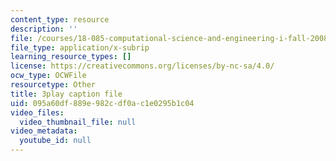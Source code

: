```yaml
---
content_type: resource
description: ''
file: /courses/18-085-computational-science-and-engineering-i-fall-2008/095a60df889e982cdf0ac1e0295b1c04_gYME3EbIqV4.srt
file_type: application/x-subrip
learning_resource_types: []
license: https://creativecommons.org/licenses/by-nc-sa/4.0/
ocw_type: OCWFile
resourcetype: Other
title: 3play caption file
uid: 095a60df-889e-982c-df0a-c1e0295b1c04
video_files:
  video_thumbnail_file: null
video_metadata:
  youtube_id: null
---
```

